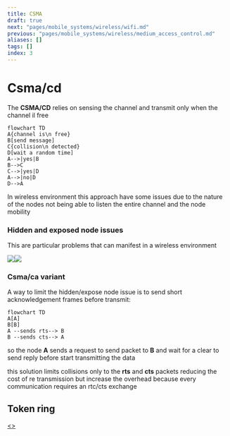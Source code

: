 ```yaml
---
title: CSMA
draft: true
next: "pages/mobile_systems/wireless/wifi.md"
previous: "pages/mobile_systems/wireless/medium_access_control.md"
aliases: []
tags: []
index: 3
---
```


# Csma/cd

The **CSMA/CD** relies on sensing the channel and transmit only when the channel il free

```mermaid
flowchart TD
A{channel is\n free}
B[send message]
C{collision\n detected}
D[wait a random time]
A-->|yes|B
B-->C
C-->|yes|D
A-->|no|D
D-->A
```

In wireless environment this approach have some issues due to the nature of the nodes not being able to listen the entire channel and the node mobility

### Hidden and exposed node issues

This are particular problems that can manifest in a wireless environment

![](assets/mobile_systems/Pasted%20image%2020240604181911.png)![](Pasted%20image%2020240604181924.png)

### Csma/ca variant

A way to limit the hidden/expose node issue is to send short acknowledgement frames before transmit:

```mermaid
flowchart TD
A[A]
B[B]
A --sends rts--> B
B --sends cts--> A
```

so the node **A** sends a request to send packet to **B** and wait for a clear to send reply before start transmitting the data

this solution limits collisions only to the **rts** and **cts** packets reducing the cost of re transmission but increase the overhead because every communication requires an rtc/cts exchange


## Token ring

[<](pages/mobile_systems/wireless/medium_access_control.md)[>](pages/mobile_systems/wireless/wifi.md)
